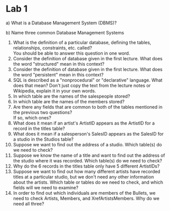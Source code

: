 # Lab 1

&#x20;     a) What is a Database Management System (DBMS)?&#x20;

&#x20;     b) Name three common Database Management Systems

1. What is the definition of a particular database, defining the tables, relationships, constraints, etc. called?\
   You should be able to answer this question in one word.
2. Consider the definition of database given in the first lecture. What does the word "structured" mean in this context?
3. Consider the definition of database given in the first lecture. What does the word "persistent" mean in this context?
4. SQL is described as a "nonprocedural" or "declarative" language. What does that mean? Don't just copy the text from the lecture notes or Wikipedia, explain it in your own words.
5. In which table are the names of the salespeople stored?
6. In which table are the names of the members stored?
7. Are there any fields that are common to both of the tables mentioned in the previous two questions?\
   If so, which ones?
8. What does it mean if an artist's ArtistID appears as the ArtistID for a record in the titles table?
9. What does it mean if a salesperson's SalesID appears as the SalesID for a studio in the Studios table?
10. Suppose we want to find out the address of a studio. Which table(s) do we need to check?
11. Suppose we know the name of a title and want to find out the address of the studio where it was recorded. Which table(s) do we need to check?
12. Why do the 6 records in the titles table only have 5 different ArtistIDs?
13. Suppose we want to find out how many different artists have recorded titles at a particular studio, but we don't need any other information about the artists. Which table or tables do we need to check, and which fields will we need to examine?
14. In order to find out which individuals are members of the Bullets, we need to check Artists, Members, and XrefArtistsMembers. Why do we need all three?



